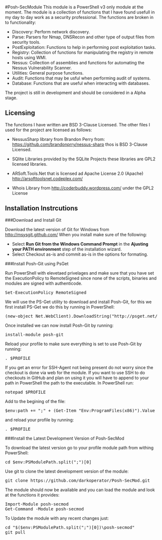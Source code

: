 #Posh-SecModule
This module is a PowerShell v3 only module at the moment. The module is a collection of functions that I have found usefull in my day to day work as a security professional. The functions are broken in to functionality:

- Discovery: Perform network discovery.
- Parse: Parsers for Nmap, DNSRecon and other type of output files from security tools.
- PostExploitation: Functions to help in performing post exploitation tasks.
- Registry: Collection of functions for manipulating the registry in remote hosts using WMI.
- Nessus: Collection of assemblies and functions for automating the Nessus Vulnerability Scanner.
- Utilities: General purpose functions.
- Audit: Functions that may be usful when performing audit of systems.
- Database: Functions that are useful when interacting with databases.

The project is still in development and should be considered in a Alpha stage.

## Licensing
The functions I have written are BSD 3-Clause Licensed. The other files I used for the project are licensed as follows: 

- NessusSharp library from Brandon Perry from: https://github.com/brandonprry/nessus-sharp thos is BSD 3-Clause Licensed.

- SQlite Libraries provided by the SQLite Projects these libraries are GPL2 licensed libraries.

- ARSoft.Tools.Net that is licensed ad Apache License 2.0 (Apache) http://arsofttoolsnet.codeplex.com/

- Whois Library from http://coderbuddy.wordpress.com/ under the GPL2 License

## Installation Instrcutions

###Download and Install Git

Download the latest version of Git for Windows from http://msysgit.github.com/
When you install make sure of the following:

- Select **Run Git from the Windows Command Prompt** in the **Ajusting your PATH environment** step of the installation wizard.
- Select Checkout as-is and commit as-is in the options for formating.
 	
###Install Posh-Git using PsGet

Run PowerShell with elevetaed privelages and make sure that you have set the ExecutionPolicy to RemoteSigned since none of the scripts, binaries and modules are signed with authenticode. 
<pre>
Set-ExecutionPolicy RemoteSigned
</pre>

We will use the PS-Get utility to download and install Posh-Git, for this we first install PS-Get we do this by running in PowerShell:
<pre>
(new-object Net.WebClient).DownloadString("http://psget.net/GetPsGet.ps1") | iex
</pre>

Once installed we can now install Posh-Git by running:
<pre>
install-module posh-git
</pre>

Reload your profile to make sure everything is set to use Posh-Git by running:
<pre>
. $PROFILE
</pre>
If you get an error for SSH-Agent not being present do not worry since the checkout is done via web for the module. If you want to use SSH to do checkouts in GitHub and plan on using it you will have to append to your path in PowerShell the path to the executable. In PowerShell run:
<pre>
notepad $PROFILE
</pre>
Add to the begining of the file:
<pre>
$env:path += ";" + (Get-Item "Env:ProgramFiles(x86)").Value + "\Git\bin"
</pre>

and reload your profile by running:
<pre>
. $PROFILE
</pre>

###Install the Latest Development Version of Posh-SecMod

To download the latest version go to your profile module path from withing PowerShell:
<pre>
cd $env:PSModulePath.split(";")[0]
</pre>

Use git to clone the latest development version of the module:
<pre>
git clone https://github.com/darkoperator/Posh-SecMod.git
</pre>

The module should now be available and you can load the module and look at the functions it provides:
<pre>
Import-Module posh-secmod
Get-Command -Module posh-secmod
</pre>

To Update the module with any recent changes just:
<pre>
cd "$($env:PSModulePath.split(";")[0])\posh-secmod"
git pull
</pre>